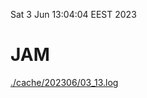 Sat  3 Jun 13:04:04 EEST 2023
# JAM
<a href='./cache/202306/03_13.log'>./cache/202306/03_13.log</a>
